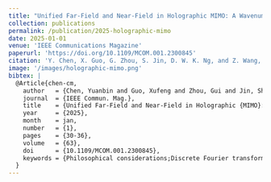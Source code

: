 ```yaml
---
title: "Unified Far-Field and Near-Field in Holographic MIMO: A Wavenumber-Domain Perspective"
collection: publications
permalink: /publication/2025-holographic-mimo
date: 2025-01-01
venue: 'IEEE Communications Magazine'
paperurl: 'https://doi.org/10.1109/MCOM.001.2300845'
citation: 'Y. Chen, X. Guo, G. Zhou, S. Jin, D. W. K. Ng, and Z. Wang, “Unified Far-Field and Near-Field in Holographic MIMO: A Wavenumber-Domain Perspective,” <i>IEEE Commun. Mag.</i>, vol. 63, no. 1, pp. 30–36, Jan. 2025, doi: <a href="https://doi.org/10.1109/MCOM.001.2300845">10.1109/MCOM.001.2300845</a>.'
image: '/images/holographic-mimo.png'
bibtex: |
  @Article{chen-cm,
    author   = {Chen, Yuanbin and Guo, Xufeng and Zhou, Gui and Jin, Shi and Ng, Derrick Wing Kwan and Wang, Zhaocheng},
    journal  = {IEEE Commun. Mag.},
    title    = {Unified Far-Field and Near-Field in Holographic {MIMO}: A Wavenumber-Domain Perspective},
    year     = {2025},
    month    = jan,
    number   = {1},
    pages    = {30-36},
    volume   = {63},
    doi      = {10.1109/MCOM.001.2300845},
    keywords = {Philosophical considerations;Discrete Fourier transforms;Signal processing;Harmonic analysis;System analysis and design;MIMO communication},
  }
---
```

